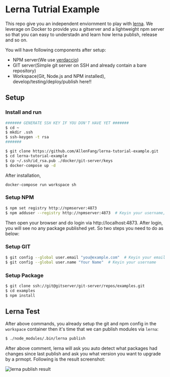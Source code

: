 # Lerna Tutrial Example

This repo give you an independent enviornment to play with [lerna](https://github.com/lerna/lerna). We leverage on Docker to provide you a gitserver and a lightweight npm server so that you can easy to understadn and learn how lerna publish, release and so on. 

You will have following components after setup:

* NPM server(We use [verdaccio](https://github.com/verdaccio/verdaccio))
* GIT server(Simple git server on SSH and already contain a bare repository)
* Workspace(Git, Node.js and NPM installed), develop/testing/deploy/publish here!!

## Setup

### Install and run
```sh
####### GENERATE SSH KEY IF YOU DON'T HAVE YET #######
$ cd ~
$ mkdir .ssh
$ ssh-keygen -t rsa
#######

$ git clone https://github.com/AllenFang/lerna-tutorial-example.git
$ cd lerna-tutorial-example
$ cp ~/.ssh/id_rsa.pub ./docker/git-server/keys
$ docker-compose up -d
```
After installation, 

`docker-compose run workspace sh`

### Setup NPM

```sh
$ npm set registry http://npmserver:4873
$ npm adduser --registry http://npmserver:4873  # Keyin your username, password and email
```
Then open your browser and do login via http://localhost:4873. After login, you will see no any package published yet. So two steps you need to do as below:

### Setup GIT

```sh
$ git config --global user.email "you@example.com"  # Keyin your email
$ git config --global user.name "Your Name"  # Keyin your username
```

### Setup Package

```sh
$ git clone ssh://git@gitserver/git-server/repos/examples.git
$ cd examples
$ npm install
```

## Lerna Test

After above commands, you already setup the git and npm config in the `workspace` container then it's time that we can publish modules via `lerna`:

```sh
$ ./node_modules/.bin/lerna publish
```

After above comment, lerna will ask you auto detect what packages had changes since last publish and ask you what version you want to upgrade by a prmopt.
Following is the result screenshot:

![lerna publish result](https://i.imgur.com/NDA5INz.png)
